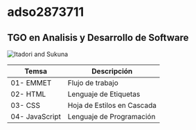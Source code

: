 # adso2873711

## TGO en Analisis y Desarrollo de Software

![Itadori and Sukuna](https://upload.wikimedia.org/wikipedia/en/2/27/Yuji_Itadori.png)

|Temsa|Descripción|
|-----|-----------|
|01- EMMET|Flujo de trabajo|
|02- HTML|Lenguaje de Etiquetas|
|03- CSS|Hoja de Estilos en Cascada|
|04- JavaScript|Lenguaje de Programación|
